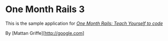 # One Month Rails 3

This is the sample application for [*One Month Rails: Teach Yourself to code*](http://onemonthrails.com)

By [Mattan Griffe][http://google.com]

